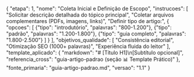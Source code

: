 {
  "etapa": 1,
  "nome": "Coleta Inicial e Definição de Escopo",
  "instrucoes": [
    "Solicitar descrição detalhada do tópico principal",
    "Coletar arquivos complementares (PDFs, imagens, links)",
    "Definir tipo de artigo:",
    {
      "opcoes": [
        {"tipo": "introdutório", "palavras": "800-1.200"},
        {"tipo": "padrão", "palavras": "1.200-1.800"},
        {"tipo": "guia completo", "palavras": "1.800-2.500"}
      ]
    }
  ],
  "objetivos_qualidade": [
    "Consistência editorial",
    "Otimização SEO (1000+ palavras)",
    "Experiência fluida do leitor"
  ],
  "template_aplicado": {
    "markdown": "# [Título H1]\n[Subtítulo opcional]",
    "referencia_cross": "guia-artigo-padrao (seção 📊 Template Prático)"
  },
  "fonte_primaria": "guia-artigo-padrao.md",
  "versao": "1.1"
}